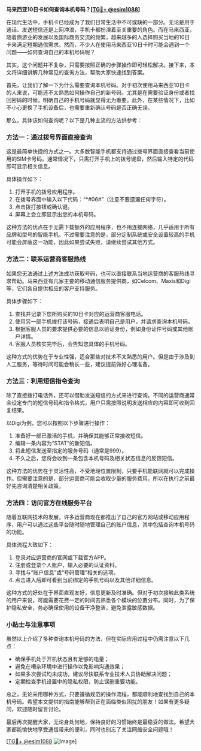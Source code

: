 **马来西亚10日卡如何查询本机号码？[[TG💪+ @esim1088](https://t.me/s/esim1088)]**

在现代生活中，手机卡已经成为了我们日常生活中不可或缺的一部分。无论是用于通话、发送短信还是上网冲浪，手机卡都扮演着至关重要的角色。而在马来西亚，随着旅游业的发展以及国际商务交流的频繁，越来越多的人选择购买当地的10日卡来满足短期通信需求。然而，不少人在使用马来西亚10日卡时可能会遇到一个问题——如何查询自己的本机号码呢？

其实，这个问题并不复杂，只需要按照正确的步骤操作即可轻松解决。接下来，本文将详细讲解几种常见的查询方法，帮助大家快速找到答案。

首先，让我们了解一下为什么需要查询本机号码。对于初次使用马来西亚10日卡的人来说，可能还不太熟悉如何操作自己的新号码。尤其是在需要验证身份或者找回密码的时候，明确自己的手机号码就显得尤为重要。此外，在某些情况下，比如不小心更换了手机设备后，也需要重新确认号码是否正确无误。

那么，具体该如何查询呢？以下是几种主流的方法供参考：

### 方法一：通过拨号界面直接查询
这是最简单快捷的方式之一。大多数智能手机都支持通过拨号界面直接查看当前使用的SIM卡号码。通常情况下，只需打开手机上的拨号键盘，然后输入特定的代码即可显示相关信息。

具体操作如下：
1. 打开手机的拨号应用程序。
2. 在拨号界面中输入以下代码：“*#06#”（注意不要遗漏任何字符）。
3. 点击拨打按钮或确认键。
4. 屏幕上会立即显示出您的本机号码。

这种方法的优点在于无需下载额外的应用程序，也不用连接网络，几乎适用于所有品牌和型号的智能手机。不过需要注意的是，部分定制系统或安全设置较高的手机可能会屏蔽这一功能，因此如果尝试失败，请继续尝试其他方式。

### 方法二：联系运营商客服热线
如果您无法通过上述方法成功获取号码，也可以直接联系当地运营商的客服热线寻求帮助。马来西亚有几家主要的移动通信服务提供商，如Celcom、Maxis和Digi等，它们各自提供相应的客户支持服务。

具体步骤如下：
1. 查找并记录下您所购买的10日卡对应的运营商客服电话。
2. 使用另一部手机拨打该号码，接通后表明自己是用户，并请求查询本机号码。
3. 根据客服人员的要求提供必要的信息以验证身份，例如身份证件号码或其他账户详情。
4. 客服人员核实完毕后，会告知您具体的手机号码。

这种方式的优势在于专业性强，适合那些对技术不太熟悉的用户。但是由于涉及到人工服务，等待时间可能会稍长一些，建议提前做好心理准备。

### 方法三：利用短信指令查询
除了直接拨打电话外，还可以借助发送短信的方式来进行查询。不同的运营商通常会设定专门的短信号码和指令格式，用户只需按照说明发送相应的内容即可收到回复结果。

以Digi为例，您可以按照以下步骤进行操作：
1. 准备好一部已激活的手机，并确保其能够正常接收短信。
2. 编辑一条内容为“STAT”的新短信。
3. 将此短信发送至指定的服务号码（通常是999）。
4. 不久之后，您将会收到一条包含本机号码及相关状态信息的反馈短信。

这种方法的优势在于灵活性高，不受地理位置限制，只要手机能联网就可以完成操作。但需要注意的是，部分运营商可能会收取少量的服务费用，所以在执行之前最好先咨询清楚相关政策。

### 方法四：访问官方在线服务平台
随着互联网技术的发展，许多运营商现在都推出了自己的官方网站或移动应用程序，用户可以通过这些平台随时随地管理自己的账户信息，其中包括查询本机号码的功能。

具体流程大致如下：
1. 登录对应运营商的官网或下载官方APP。
2. 注册或登录个人账户，输入必要的认证资料。
3. 寻找与“账户信息”或“号码管理”相关的选项。
4. 点击进入后即可看到当前绑定的手机号码以及其他详细信息。

这种方式的好处在于界面直观友好，信息更新及时准确。但对于初次接触此类系统的用户来说，可能需要花费一定的时间去熟悉各个模块的位置分布。同时，为了保护隐私安全，务必确保使用的设备干净整洁，避免泄露敏感数据。

### 小贴士与注意事项
虽然以上介绍了多种查询本机号码的方法，但在实际应用过程中仍需注意以下几点：
- 确保手机处于开机状态且有足够的电量；
- 避免在嘈杂环境中进行操作以免影响沟通效果；
- 如果多次尝试均未成功，建议尽快联系专业技术人员协助解决问题；
- 定期检查手机设置中的隐私权限，防止误删重要功能。

总之，无论采用哪种方式，只要遵循规范的操作流程，都能顺利地查找到自己的本机号码。希望本文提供的指南能够帮到正在面临类似困扰的朋友！如果有更多疑问，欢迎随时留言讨论。

最后再次提醒大家，无论身处何地，保持良好的习惯始终是最稳妥的做法。希望大家都能愉快地享受通信带来的便利，同时也别忘了关注网络安全问题哦！

[[TG💪+ @esim1088](https://t.me/s/esim1088) ![Image](https://i.postimg.cc/4NQfJmqS/Snipaste-2025-05-13-00-14-12.png)]